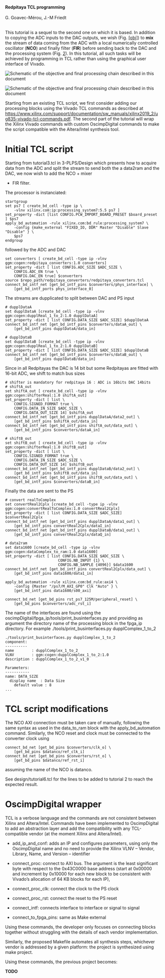 <span>**Redpitaya TCL programming**</span>  
   
G. Goavec-Mérou, J.-M Friedt  
   

This tutorial is a sequel to the second one on which it is based. In
addition to copying the ADC inputs to the DAC outputs, we wish (Fig.
[\[obj\]](#obj)) to <span>**mix**</span> the stream of data coming from
the ADC with a local numerically controlled oscillator
(<span>**NCO**</span>) and finally filter (<span>**FIR**</span>) before
sending back to the DAC and the processing system (Fig. [2](#fin)). In
this tutorial, all such tasks will be achieved by programming in TCL
rather than using the graphical user interface of Vivado.

![Schematic of the objective and final processing chain described in
this document<span label="fin"></span>](figures/tutorial6.png)

![Schematic of the objective and final processing chain described in
this document<span label="fin"></span>](figures/objective.png)

Starting from an existing TCL script, we first consider adding our
processing blocks using the Vivado TCL commands as described at
<https://www.xilinx.com/support/documentation/sw_manuals/xilinx2019_2/ug835-vivado-tcl-commands.pdf>.
The second part of the tutorial will wrap the Xilinx Vivado commands
with custom OscimpDigital commands to make the script compatible with
the Altera/Intel synthesis tool.

# Initial TCL script

Starting from <span>tutorial3.tcl</span> in <span>3-PLPS/Design</span>
which presents how to acquire data from the ADC and split the stream to
send both the a data2ram and the DAC, we now wish to add the NCO + mixer
+ FIR filter.

The processor is instanciated:

    startgroup
    set ps7 [ create_bd_cell -type ip \
        -vlnv xilinx.com:ip:processing_system7:5.5 ps7 ]
    set_property -dict [list CONFIG.PCW_IMPORT_BOARD_PRESET $board_preset ] $ps7
    apply_bd_automation -rule xilinx.com:bd_rule:processing_system7 \
        -config {make_external "FIXED_IO, DDR" Master "Disable" Slave "Disable" } \
        $ps7
    endgroup

followed by the ADC and DAC

    set converters [ create_bd_cell -type ip -vlnv ggm:cogen:redpitaya_converters:1.0 converters]
    set_property -dict [ list CONFIG.ADC_SIZE $ADC_SIZE \
        CONFIG.ADC_EN true \
        CONFIG.DAC_EN true] $converters
    source $repo_path/redpitaya_converters/redpitaya_converters.tcl
    connect_bd_intf_net [get_bd_intf_pins $converters/phys_interface] \
        [get_bd_intf_ports phys_interface_0]

The streams are dupplicated to split between DAC and PS input

    # dupplDataA
    set dupplDataA [create_bd_cell -type ip -vlnv ggm:cogen:dupplReal_1_to_2:1.0 dupplDataA]
    set_property -dict [ list CONFIG.DATA_SIZE $ADC_SIZE] $dupplDataA
    connect_bd_intf_net [get_bd_intf_pins $converters/dataA_out] \
        [get_bd_intf_pins dupplDataA/data_in]
    
    # dupplDataB
    set dupplDataB [create_bd_cell -type ip -vlnv ggm:cogen:dupplReal_1_to_2:1.0 dupplDataB]
    set_property -dict [ list CONFIG.DATA_SIZE $ADC_SIZE] $dupplDataB
    connect_bd_intf_net [get_bd_intf_pins $converters/dataB_out] \
        [get_bd_intf_pins dupplDataB/data_in]

Since in all Redpitayas the DAC is 14 bit but some Redpitayas are fitted
with 16-bit ADC, we shift to match bus sizes

    # shifter is mandatory for redpitaya 16 : ADC is 16bits DAC 14bits
    # shiftA_out
    set shiftA_out [ create_bd_cell -type ip -vlnv ggm:cogen:shifterReal:1.0 shiftA_out]
    set_property -dict [ list \
        CONFIG.SIGNED_FORMAT true \
        CONFIG.DATA_IN_SIZE $ADC_SIZE \
        CONFIG.DATA_OUT_SIZE 14] $shiftA_out
    connect_bd_intf_net [get_bd_intf_pins dupplDataA/data2_out] \
        [get_bd_intf_pins $shiftA_out/data_in]
    connect_bd_intf_net [get_bd_intf_pins shiftA_out/data_out] \
        [get_bd_intf_pins $converters/dataA_in]
    
    # shiftB_out
    set shiftB_out [ create_bd_cell -type ip -vlnv ggm:cogen:shifterReal:1.0 shiftB_out]
    set_property -dict [ list \
        CONFIG.SIGNED_FORMAT true \
        CONFIG.DATA_IN_SIZE $ADC_SIZE \
        CONFIG.DATA_OUT_SIZE 14] $shiftB_out
    connect_bd_intf_net [get_bd_intf_pins dupplDataB/data2_out] \
        [get_bd_intf_pins $shiftB_out/data_in]
    connect_bd_intf_net [get_bd_intf_pins shiftB_out/data_out] \
        [get_bd_intf_pins $converters/dataB_in]

Finally the data are sent to the PS

    # convert realToComplex
    set convertReal2Cplx [create_bd_cell -type ip -vlnv ggm:cogen:convertRealToComplex:1.0 convertReal2Cplx]
    set_property -dict [ list CONFIG.DATA_SIZE $ADC_SIZE] $convertReal2Cplx
    connect_bd_intf_net [get_bd_intf_pins dupplDataA/data1_out] \
        [get_bd_intf_pins convertReal2Cplx/dataI_in]
    connect_bd_intf_net [get_bd_intf_pins dupplDataB/data1_out] \
        [get_bd_intf_pins convertReal2Cplx/dataQ_in]
    
    # data2ram
    set data1600 [create_bd_cell -type ip -vlnv ggm:cogen:dataComplex_to_ram:1.0 data1600]
    set_property -dict [ list CONFIG.DATA_SIZE $ADC_SIZE \
                            CONFIG.NB_INPUT {1} \
                            CONFIG.NB_SAMPLE {4096}] $data1600
    connect_bd_intf_net [get_bd_intf_pins convertReal2Cplx/data_out] \
        [get_bd_intf_pins data1600/data1_in]
    
    apply_bd_automation -rule xilinx.com:bd_rule:axi4 \
        -config {Master "/ps7/M_AXI_GP0" Clk "Auto" } \
        [get_bd_intf_pins data1600/s00_axi]
    
    connect_bd_net [get_bd_pins rst_ps7_125M/peripheral_reset] \
        [get_bd_pins $converters/adc_rst_i]

The name of the interfaces are found using the
<span>oscimpDigital/fpga\_ip/tools/print\_businterfaces.py</span> and
providing as argument the directory name of the processing block in the
<span>fpga\_ip</span> directory. For example
<span>./tools/print\_businterfaces.py dupplComplex\_1\_to\_2</span>

    ./tools/print_businterfaces.py dupplComplex_1_to_2
    component:
    ----------
    name        : dupplComplex_1_to_2
    VLNV        : ggm:cogen:dupplComplex_1_to_2:1.0
    description : dupplComplex_1_to_2_v1_0
    
    Parameters:
    -----------
    name: DATA_SIZE
      display name  : Data Size
        default value : 8
    ...

# TCL script modifications

The NCO AXI connection must be taken care of manually, following the
same syntax as used in the data\_to\_ram block with the
apply\_bd\_automation command. Similarly, the NCO reset and clock must
be connected to the converter clock using

    connect_bd_net [get_bd_pins $converters/clk_o] \
        [get_bd_pins $datanco/ref_clk_i]
    connect_bd_net [get_bd_pins $converters/rst_o] \
        [get_bd_pins $datanco/ref_rst_i]

assuming the name of the NCO is <span>datanco</span>.

See <span>design/tutorial6.tcl</span> for the lines to be added to
tutorial 2 to reach the expected result.

# OscimpDigital wrapper

TCL is a verbose language and the commands are not consistent between
Xilinx and Altera/Intel. Commands have been implemented to OscimpDigital
to add an abstraction layer and add the compatibility with any
TCL-compatible vendor (at the moment Xilinx and Altera/Intel).

  - <span>add\_ip\_and\_conf</span>: adds an IP and configures
    parameters, using only the OscimpDigital name and no need to provide
    the Xilinx VLNV – Vendor, Library, Name, and Version – identifier

  - <span>connect\_proc</span>: connect to AXI bus. The argument is the
    least significant byte with respect to the 0x43C0000 base address
    (start at 0x00000 and increment by 0x10000 for each new block to be
    consistent with Vivado’s allocation of 64 KB blocks for each IP),

  - <span>connect\_proc\_clk</span>: connect the clock to the PS clock

  - <span>connect\_proc\_rst</span>: connect the reset to the PS reset

  - <span>connect\_intf</span>: connects interface to interface or
    signal to signal

  - <span>connect\_to\_fpga\_pins</span>: same as Make external

Using these commands, the developer only focuses on connecting blocks
together without struggling with the details of each vendor
implementation.

Similarly, the proposed Makefile automates all synthesis steps,
whichever vendor is addressed by a given platform: the project is
synthesized using <span>make project</span>.

Using these commands, the previous project becomes:

<span>**TODO**</span>
